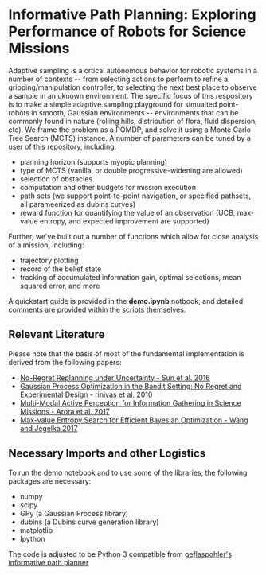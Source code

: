 # Informative Path Planning: Exploring Performance of Robots for Science Missions

Adaptive sampling is a crtical autonomous behavior for robotic systems in a number of contexts -- from selecting actions to perform to refine a gripping/manipulation controller, to selecting the next best place to observe a sample in an uknown environment. The specific focus of this respository is to make a simple adaptive sampling playground for simualted point-robots in smooth, Gaussian environments -- environments that can be commonly found in nature (rolling hills, distribution of flora, fluid dispersion, etc). We frame the problem as a POMDP, and solve it using a Monte Carlo Tree Search (MCTS) instance. A number of parameters can be tuned by a user of this repository, including:
* planning horizon (supports myopic planning)
* type of MCTS (vanilla, or double progressive-widening are allowed)
* selection of obstacles
* computation and other budgets for mission execution
* path sets (we support point-to-point navigation, or specified pathsets, all parameerized as dubins curves)
* reward function for quantifying the value of an observation (UCB, max-value entropy, and expected improvement are supported)

Further, we've built out a number of functions which allow for close analysis of a mission, including:
* trajectory plotting
* record of the belief state
* tracking of accumulated information gain, optimal selections, mean squared error, and more

A quickstart guide is provided in the **demo.ipynb** notbook; and detailed comments are provided within the scripts themselves.


## Relevant Literature

Please note that the basis of most of the fundamental implementation is derived from the following papers:
* [No-Regret Replanning under Uncertainty - Sun et al. 2016](https://arxiv.org/pdf/1609.05162.pdf)
* [Gaussian Process Optimization in the Bandit Setting: No Regret and Experimental Design - rinivas et al. 2010](https://arxiv.org/pdf/1609.05162.pdf)
* [Multi-Modal Active Perception for Information Gathering in Science Missions - Arora et al. 2017](https://arxiv.org/pdf/1712.09716.pdf)
* [Max-value Entropy Search for Efficient Bayesian Optimization - Wang and Jegelka 2017](https://arxiv.org/pdf/1703.01968.pdf)


## Necessary Imports and other Logistics

To run the demo notebook and to use some of the libraries, the following packages are necessary:

* numpy
* scipy
* GPy (a Gaussian Process library)
* dubins (a Dubins curve generation library)
* matplotlib
* Ipython

The code is adjusted to be Python 3 compatible from [geflaspohler's informative path planner](https://github.com/geflaspohler/informative-path-planning)
